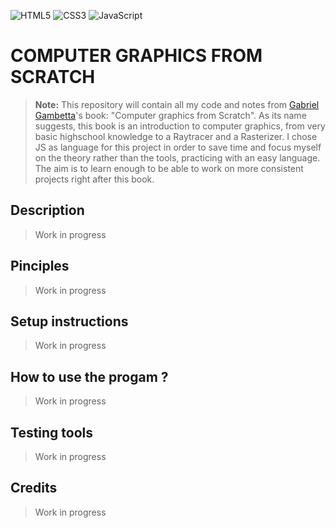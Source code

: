 ![HTML5](https://img.shields.io/badge/html5-%23E34F26.svg?style=for-the-badge&logo=html5&logoColor=white)
![CSS3](https://img.shields.io/badge/css3-%231572B6.svg?style=for-the-badge&logo=css3&logoColor=white)
![JavaScript](https://img.shields.io/badge/javascript-%23323330.svg?style=for-the-badge&logo=javascript&logoColor=%23F7DF1E)
# COMPUTER GRAPHICS FROM SCRATCH

> **Note:** This repository will contain all my code and notes from [Gabriel Gambetta](https://gabrielgambetta.com/)'s book: "Computer graphics from Scratch". As its name suggests, this book is an introduction to computer graphics, from very basic highschool knowledge to a Raytracer and a Rasterizer.
> I chose JS as language for this project in order to save time and focus myself on the theory rather than the tools, practicing with an easy language. The aim is to learn enough to be able to work on more consistent projects right after this book.


## Description
> Work in progress

## Pinciples
> Work in progress

## Setup instructions
> Work in progress

## How to use the progam ?
> Work in progress

## Testing tools
> Work in progress

## Credits
> Work in progress
